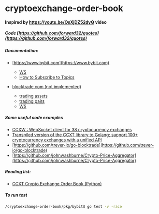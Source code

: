 # cryptoexchange-order-book
#### Inspired by https://youtu.be/OsXjDZ52dyQ video
##### Code [https://github.com/forward32/quotes](https://github.com/forward32/quotes)

##### Documentation:
- [https://www.bybit.com](https://www.bybit.com)
    - [WS](https://bybit-exchange.github.io/docs/v5/websocket/public/orderbook)
    - [How to Subscribe to Topics](https://bybit-exchange.github.io/docs/v5/ws/connect#how-to-subscribe-to-topics)


    
- [blocktrade.com (not implemented)](https://trade.blocktrade.com/api_documentation#blocktrade-api)
    - [trading assets](https://trade.blocktrade.com/api_documentation#trading-assets)
    - [trading pairs](https://trade.blocktrade.com/api_documentation#trading-pairs)
    - [WS](https://trade.blocktrade.com/api_documentation#order-book--websockets-)

##### Some useful code examples
- [CCXW : WebSocket client for 38 cryptocurrency exchanges](https://github.com/altangent/ccxws)
- [Transpiled version of the CCXT library to Golang; support 100+ cryptocurrency exchanges with a unified API](https://github.com/prompt-cash/ccxt-go)
- [https://github.com/trever-io/go-blocktrade](https://github.com/trever-io/go-blocktrade)
- [https://github.com/johnwashburne/Crypto-Price-Aggregator](https://github.com/johnwashburne/Crypto-Price-Aggregator)

##### Reading list:
- [CCXT Crypto Exchange Order Book (Python)](https://blog.shrimpy.io/blog/ccxt-crypto-exchange-order-book-snapshot)

##### To run test
```bash
/cryptoexchange-order-book/pkg/bybit$ go test -v -race
```

